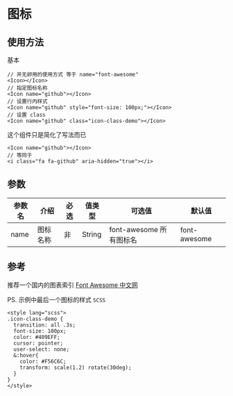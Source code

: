 # 图标

## 使用方法

基本

```
// 并无卵用的使用方式 等于 name="font-awesome"
<Icon></Icon>
// 指定图标名称
<Icon name="github"></Icon>
// 设置行内样式
<Icon name="github" style="font-size: 100px;"></Icon>
// 设置 class
<Icon name="github" class="icon-class-demo"></Icon>
```

这个组件只是简化了写法而已

```
<Icon name="github"></Icon>
// 等同于
<i class="fa fa-github" aria-hidden="true"></i>
```

## 参数

| 参数名 | 介绍 | 必选 | 值类型 | 可选值 | 默认值 |
| --- | --- | --- | --- | --- | --- |
| name | 图标名称 | 非 | String | font-awesome 所有图标名 | font-awesome |

## 参考

推荐一个国内的图表索引 [Font Awesome 中文网](http://www.fontawesome.com.cn/faicons/)

PS. 示例中最后一个图标的样式 `SCSS`

```
<style lang="scss">
.icon-class-demo {
  transition: all .3s;
  font-size: 100px;
  color: #409EFF;
  cursor: pointer;
  user-select: none;
  &:hover{
    color: #F56C6C;
    transform: scale(1.2) rotate(30deg);
  }
}
</style>
```